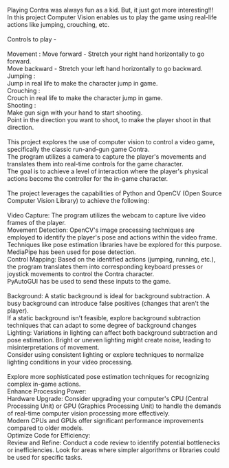 Playing Contra was always fun as a kid. But, it just got more interesting!!!<br>
In this project Computer Vision enables us to play the game using real-life actions like jumping, crouching, etc.<br>
<br>
Controls to play - <br>
<br>
Movement :
Move forward - Stretch your right hand horizontally to go forward.<br>
Move backward - Stretch your left hand horizontally to go backward.<br>
Jumping :<br>
Jump in real life to make the character jump in game.<br>
Crouching :<br>
Crouch in real life to make the character jump in game.<br>
Shooting :<br>
Make gun sign with your hand to start shooting.<br>
Point in the direction you want to shoot, to make the player shoot in that direction.<br>
<br>
This project explores the use of computer vision to control a video game, specifically the classic run-and-gun game Contra.<br>
The program utilizes a camera to capture the player's movements and translates them into real-time controls for the game character.<br>
The goal is to achieve a level of interaction where the player's physical actions become the controller for the in-game character.<br>
<br>
The project leverages the capabilities of Python and OpenCV (Open Source Computer Vision Library) to achieve the following:<br>
<br>
Video Capture: The program utilizes the webcam to capture live video frames of the player.<br>
Movement Detection: OpenCV's image processing techniques are employed to identify the player's pose and actions within the video frame. <br>
Techniques like pose estimation libraries have be explored for this purpose.<br>
MediaPipe has been used for pose detection.<br>
Control Mapping: Based on the identified actions (jumping, running, etc.), the program translates them into corresponding keyboard presses or joystick movements to control the Contra character. <br>
PyAutoGUI has be used to send these inputs to the game.<br>
<br>
Background: A static background is ideal for background subtraction. A busy background can introduce false positives (changes that aren't the player). <br>
If a static background isn't feasible, explore background subtraction techniques that can adapt to some degree of background changes<br>
Lighting: Variations in lighting can affect both background subtraction and pose estimation. Bright or uneven lighting might create noise, leading to misinterpretations of movement. <br>
Consider using consistent lighting or explore techniques to normalize lighting conditions in your video processing.<br>
<br>
Explore more sophisticated pose estimation techniques for recognizing complex in-game actions.<br>
Enhance Processing Power:<br>
Hardware Upgrade: Consider upgrading your computer's CPU (Central Processing Unit) or GPU (Graphics Processing Unit) to handle the demands of real-time computer vision processing more effectively.<br>
Modern CPUs and GPUs offer significant performance improvements compared to older models.<br>
Optimize Code for Efficiency:<br>
Review and Refine: Conduct a code review to identify potential bottlenecks or inefficiencies. Look for areas where simpler algorithms or libraries could be used for specific tasks.
